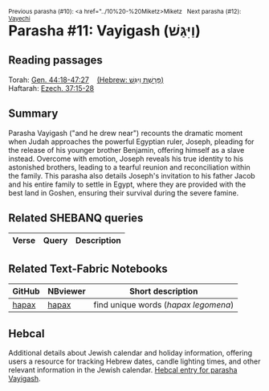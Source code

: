 <span style="float: right;"><sup>Previous parasha (#10): <a href="../10%20-%20Miketz>Miketz</a> &nbsp;&nbsp;Next parasha (#12): <a href="../12%20-%20Vayechi">Vayechi</a></sup></span>

# Parasha #11: Vayigash (וַיִּגַּשׁ) <a name="start"></a>

## Reading passages

Torah: [Gen. 44:18-47:27](https://www.stepbible.org/?q=version=NASB2020|reference=Gen.44:18-47:27&options=HNVUG) &nbsp;&nbsp; [(Hebrew: פָּרָשַׁת וַיִּגַּשׁ)](https://tikkun.io/#/p/vayigash)<br>
Haftarah: [Ezech. 37:15-28](https://www.stepbible.org/?q=version=NASB2020|reference=Eze.37:15-28&options=HNVUG)

## Summary

Parasha Vayigash ("and he drew near") recounts the dramatic moment when Judah approaches the powerful Egyptian ruler, Joseph, pleading for the release of his younger brother Benjamin, offering himself as a slave instead. Overcome with emotion, Joseph reveals his true identity to his astonished brothers, leading to a tearful reunion and reconciliation within the family. This parasha also details Joseph's invitation to his father Jacob and his entire family to settle in Egypt, where they are provided with the best land in Goshen, ensuring their survival during the severe famine.

## Related SHEBANQ queries

Verse | Query | Description
--- | --- | ---


## Related Text-Fabric Notebooks

GitHub | NBviewer | Short description
---|---|---
[hapax](hapax.ipynb) | [hapax](https://nbviewer.org/github/tonyjurg/Parashot/blob/main/WeeklyParasha/11%20-%20Vayigash/hapax.ipynb)| find unique words (*hapax legomena*)

## Hebcal

Additional details about Jewish calendar and holiday information, offering users a resource for tracking Hebrew dates, candle lighting times, and other relevant information in the Jewish calendar. [Hebcal entry for parasha Vayigash](https://www.hebcal.com/sedrot/vayigash).

